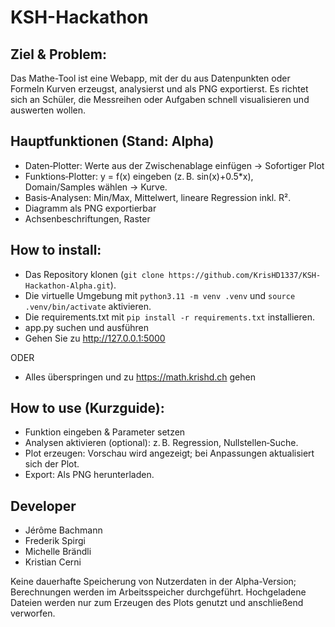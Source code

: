 # KSH-Hackathon

## Ziel & Problem:
Das Mathe-Tool ist eine Webapp, mit der du aus Datenpunkten oder Formeln Kurven erzeugst, analysierst und als PNG exportierst. Es richtet sich an Schüler, die Messreihen oder Aufgaben schnell visualisieren und auswerten wollen.

## Hauptfunktionen (Stand: Alpha)
* Daten‑Plotter: Werte aus der Zwischenablage einfügen -> Sofortiger Plot
* Funktions‑Plotter: y = f(x) eingeben (z. B. sin(x)+0.5*x), Domain/Samples wählen → Kurve.
* Basis‑Analysen: Min/Max, Mittelwert, lineare Regression inkl. R².
* Diagramm als PNG exportierbar
* Achsenbeschriftungen, Raster

## How to install:
* Das Repository klonen (```git clone https://github.com/KrisHD1337/KSH-Hackathon-Alpha.git```).
* Die virtuelle Umgebung mit ```python3.11 -m venv .venv``` und ```source .venv/bin/activate``` aktivieren.
* Die requirements.txt mit ```pip install -r requirements.txt``` installieren.
* app.py suchen und ausführen
* Gehen Sie zu http://127.0.0.1:5000

ODER
* Alles überspringen und zu https://math.krishd.ch gehen

## How to use (Kurzguide): 
* Funktion eingeben & Parameter setzen
* Analysen aktivieren (optional): z. B. Regression, Nullstellen‑Suche.
* Plot erzeugen: Vorschau wird angezeigt; bei Anpassungen aktualisiert sich der Plot.
* Export: Als PNG herunterladen.

## Developer
* Jérôme Bachmann
* Frederik Spirgi
* Michelle Brändli
* Kristian Cerni

Keine dauerhafte Speicherung von Nutzerdaten in der Alpha-Version; Berechnungen werden im Arbeitsspeicher durchgeführt. Hochgeladene Dateien werden nur zum Erzeugen des Plots genutzt und anschließend verworfen.
